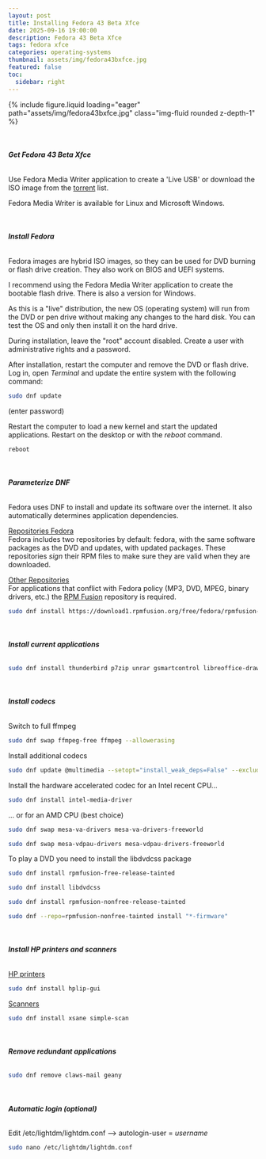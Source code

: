 ```yaml
---
layout: post
title: Installing Fedora 43 Beta Xfce
date: 2025-09-16 19:00:00
description: Fedora 43 Beta Xfce
tags: fedora xfce
categories: operating-systems
thumbnail: assets/img/fedora43bxfce.jpg
featured: false
toc:
  sidebar: right
---
```


<div class="row mt-3">
    <div class="col-sm mt-3 mt-md-0">
        {% include figure.liquid loading="eager" path="assets/img/fedora43bxfce.jpg" class="img-fluid rounded z-depth-1" %}
    </div>
</div>

&nbsp;

###### **Get Fedora 43 Beta Xfce**

Use Fedora Media Writer application to create a 'Live USB' or download the ISO image from the [torrent](https://torrent.fedoraproject.org/) list.

Fedora Media Writer is available for Linux and Microsoft Windows.

&nbsp;

###### **Install Fedora**

Fedora images are hybrid ISO images, so they can be used for DVD burning or flash drive creation. They also work on BIOS and UEFI systems.

I recommend using the Fedora Media Writer application to create the bootable flash drive. There is also a version for Windows.

As this is a "live" distribution, the new OS (operating system) will run from the DVD or pen drive without making any changes to the hard disk. You can test the OS and only then install it on the hard drive.

During installation, leave the "root" account disabled. Create a user with administrative rights and a password.

After installation, restart the computer and remove the DVD or flash drive. Log in, open _Terminal_ and update the entire system with the following command:

```bash
sudo dnf update
```

(enter password)

Restart the computer to load a new kernel and start the updated applications. Restart on the desktop or with the _reboot_ command.

```bash
reboot
```

&nbsp;

###### **Parameterize DNF**

Fedora uses DNF to install and update its software over the internet. It also automatically determines application dependencies.

<ins>Repositories Fedora</ins>  
Fedora includes two repositories by default: fedora, with the same software packages as the DVD and updates, with updated packages. These repositories _sign_ their RPM files to make sure they are valid when they are downloaded.

<ins>Other Repositories</ins>  
For applications that conflict with Fedora policy (MP3, DVD, MPEG, binary drivers, etc.) the [RPM Fusion](https://rpmfusion.org/) repository is required.

```bash
sudo dnf install https://download1.rpmfusion.org/free/fedora/rpmfusion-free-release-$(rpm -E %fedora).noarch.rpm https://download1.rpmfusion.org/nonfree/fedora/rpmfusion-nonfree-release-$(rpm -E %fedora).noarch.rpm
```

&nbsp;

###### **Install current applications**

```bash
sudo dnf install thunderbird p7zip unrar gsmartcontrol libreoffice-draw libreoffice-impress libreoffice-langpack-pt-PT vlc eog
```

&nbsp;

###### **Install codecs**

Switch to full ffmpeg

```bash
sudo dnf swap ffmpeg-free ffmpeg --allowerasing
```

Install additional codecs

```bash
sudo dnf update @multimedia --setopt="install_weak_deps=False" --exclude=PackageKit-gstreamer-plugin
```

Install the hardware accelerated codec for an Intel recent CPU...

```bash
sudo dnf install intel-media-driver
```

... or for an AMD CPU (best choice)

```bash
sudo dnf swap mesa-va-drivers mesa-va-drivers-freeworld
```

```bash
sudo dnf swap mesa-vdpau-drivers mesa-vdpau-drivers-freeworld
```

To play a DVD you need to install the libdvdcss package

```bash
sudo dnf install rpmfusion-free-release-tainted
```

```bash
sudo dnf install libdvdcss
```

```bash
sudo dnf install rpmfusion-nonfree-release-tainted
```

```bash
sudo dnf --repo=rpmfusion-nonfree-tainted install "*-firmware"
```

&nbsp;

###### **Install HP printers and scanners**

<ins>HP printers</ins>

```bash
sudo dnf install hplip-gui
```

<ins>Scanners</ins>

```bash
sudo dnf install xsane simple-scan
```

&nbsp;

###### **Remove redundant applications**

```bash
sudo dnf remove claws-mail geany
```

&nbsp;

###### **Automatic login (optional)**

Edit /etc/lightdm/lightdm.conf –> autologin-user = _username_

```bash
sudo nano /etc/lightdm/lightdm.conf
```

&nbsp;

<script src="https://giscus.app/client.js"
        data-repo="pratajo/pratajo.github.io"
        data-repo-id="R_kgDONl93Sw"
        data-category="Comments"
        data-category-id="DIC_kwDONl93S84Cl7yv"
        data-mapping="title"
        data-strict="1"
        data-reactions-enabled="1"
        data-emit-metadata="0"
        data-input-position="bottom"
        data-theme="preferred_color_scheme"
        data-lang="en"
        crossorigin="anonymous"
        async>
</script>
